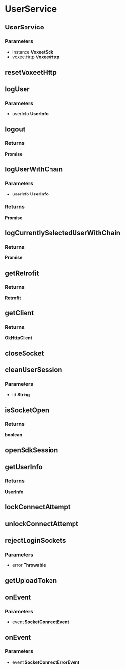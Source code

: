 # UserService

## UserService

### Parameters

 - instance **VoxeetSdk**
 - voxeetHttp **VoxeetHttp**


## resetVoxeetHttp


## logUser

### Parameters

 - userInfo **UserInfo**


## logout

### Returns

__Promise<Boolean>__

## logUserWithChain

### Parameters

 - userInfo **UserInfo**

### Returns

__Promise<Boolean>__

## logCurrentlySelectedUserWithChain

### Returns

__Promise<Boolean>__

## getRetrofit

### Returns

__Retrofit__

## getClient

### Returns

__OkHttpClient__

## closeSocket


## cleanUserSession

### Parameters

 - id **String**


## isSocketOpen

### Returns

__boolean__

## openSdkSession


## getUserInfo

### Returns

__UserInfo__

## lockConnectAttempt


## unlockConnectAttempt


## rejectLoginSockets

### Parameters

 - error **Throwable**


## getUploadToken


## onEvent

### Parameters

 - event **SocketConnectEvent**


## onEvent

### Parameters

 - event **SocketConnectErrorEvent**



